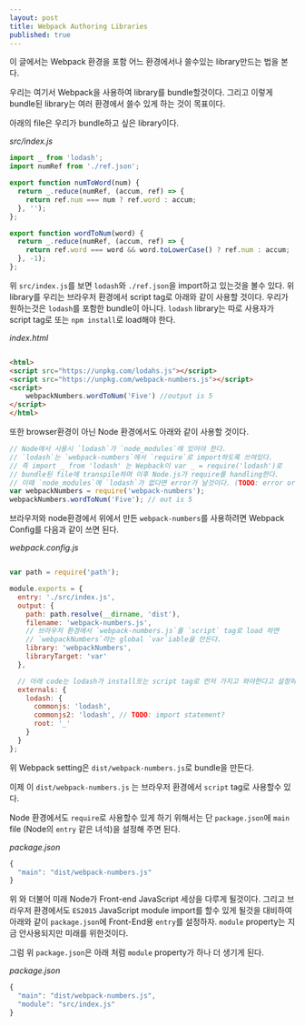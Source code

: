 ```yaml
---
layout: post
title: Webpack Authoring Libraries
published: true
---
```


이 글에서는 Webpack 환경을 포함 어느 환경에서나 쓸수있는 library만드는 법을 본다.

우리는 여기서 Webpack을 사용하여 library를 bundle할것이다. 그리고 이렇게 bundle된 library는 여러 환경에서 쓸수 있게 하는 것이 목표이다.

아래의 file은 우리가 bundle하고 싶은 library이다.

*src/index.js*

```js
import _ from 'lodash';
import numRef from './ref.json';

export function numToWord(num) {
  return _.reduce(numRef, (accum, ref) => {
    return ref.num === num ? ref.word : accum;
  }, '');
};

export function wordToNum(word) {
  return _.reduce(numRef, (accum, ref) => {
    return ref.word === word && word.toLowerCase() ? ref.num : accum;
  }, -1);
};
```

위 `src/index.js`를 보면 `lodash`와 `./ref.json`을 import하고 있는것을 볼수 있다.
위 library를 우리는 브라우저 환경에서 script tag로 아래와 같이 사용할 것이다.
우리가 원하는것은 `lodash`를 포함한 bundle이 아니다. `lodash` library는 따로 사용자가 script tag로 또는 `npm install`로 load해야 한다.

*index.html*

```html

<html>
<script src="https://unpkg.com/lodahs.js"></script>
<script src="https://unpkg.com/webpack-numbers.js"></script>
<script>
    webpackNumbers.wordToNum('Five') //output is 5
</script>
</html>

```

또한 browser환경이 아닌 Node 환경에서도 아래와 같이 사용할 것이다.

```js
// Node에서 사용시 `lodash`가 `node_modules`에 있어야 한다.
// `lodash`는 `webpack-numbers`에서 `require`로 import하도록 쓰여있다.
// 즉 import _ from 'lodash' 는 Wepback이 var _ = require('lodash')로
// bundle된 file에 transpile하며 이후 Node.js가 require를 handling한다.
// 이때 `node_modules`에 `lodash`가 없다면 error가 날것이다. (TODO: error or warn like unmet dependency)
var webpackNumbers = require('webpack-numbers');
webpackNumbers.wordToNum('Five'); // out is 5
```

브라우저와 node환경에서 위에서 만든 `webpack-numbers`를 사용하려면 Webpack Config를 다음과 같이 쓰면 된다.

*webpack.config.js*

```js

var path = require('path');

module.exports = {
  entry: './src/index.js',
  output: {
    path: path.resolve(__dirname, 'dist'),
    filename: 'webpack-numbers.js',
    // 브라우저 환경에서 `webpack-numbers.js`를 `script` tag로 load 하면
    // `webpackNumbers`라는 global `var`iable을 만든다.
    library: 'webpackNumbers',
    libraryTarget: 'var'
  },

  // 아래 code는 lodash가 install또는 script tag로 먼저 가지고 와야한다고 설정하는 것이다.
  externals: {
    lodash: {
      commonjs: 'lodash',
      commonjs2: 'lodash', // TODO: import statement?
      root: '_'
    }
  }
};

```

위 Webpack setting은 `dist/webpack-numbers.js`로 bundle을 만든다.

이제 이 `dist/webpack-numbers.js` 는 브라우저 환경에서 `script` tag로 사용할수 있다.

Node 환경에서도 `require`로 사용할수 있게 하기 위해서는 단 `package.json`에 `main` file (Node의 `entry` 같은 녀석)을 설정해 주면 된다.

*package.json*

```js
{
  "main": "dist/webpack-numbers.js"
}
```

위 와 더불어 미래 Node가 Front-end JavaScript 세상을 다루게 될것이다. 그리고 브라우저 환경에서도 `ES2015` JavaScript module import를 할수 있게 될것을 대비하여 아래와 같이 `package.json`에 Front-End용 `entry`를 설정하자. `module` property는 지금 안사용되지만 미래를 위한것이다.

그럼 위 `package.json`은 아래 처럼 `module` property가 하나 더 생기게 된다.

*package.json*

```js
{
  "main": "dist/webpack-numbers.js",
  "module": "src/index.js"
}
```




